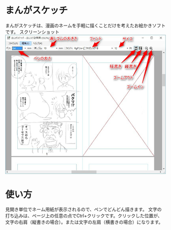 ﻿# まんがスケッチ
まんがスケッチは、漫画のネームを手軽に描くことだけを考えたお絵かきソフトです。
スクリーンショット
![まんがスケッチスクリーンショット](img/manskeTop.jpg)

# 使い方
見開き単位でネーム用紙が表示されるので、ペンでどんどん描きます。
文字の打ち込みは、ページ上の任意の点でCtrl+クリックです。クリックした位置が、文字の右肩（縦書きの場合）。または文字の左肩（横書きの場合）になります。
